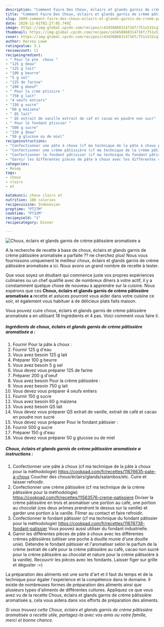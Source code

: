 ```yaml
---
description: "Comment Faire Des Choux, éclairs et glands garnis de crème pâtissière aromatisée a"
title: "Comment Faire Des Choux, éclairs et glands garnis de crème pâtissière aromatisée a"
slug: 2609-comment-faire-des-choux-eclairs-et-glands-garnis-de-creme-patissiere-aromatisee-a
date: 2020-11-01T02:27:05.749Z
image: https://img-global.cpcdn.com/recipes/c43458868314716f/751x532cq70/choux-eclairs-et-glands-garnis-de-creme-patissiere-aromatisee-a-photo-principale-de-la-recette.jpg
thumbnail: https://img-global.cpcdn.com/recipes/c43458868314716f/751x532cq70/choux-eclairs-et-glands-garnis-de-creme-patissiere-aromatisee-a-photo-principale-de-la-recette.jpg
cover: https://img-global.cpcdn.com/recipes/c43458868314716f/751x532cq70/choux-eclairs-et-glands-garnis-de-creme-patissiere-aromatisee-a-photo-principale-de-la-recette.jpg
author: Harvey Lowe
ratingvalue: 3.1
reviewcount: 11
recipeingredient:
- " Pour la pte  choux "
- "125 g deau"
- "125 g lait"
- "100 g beurre"
- "5 g sel"
- "125 de farine"
- "200 g doeuf"
- " Pour la crme ptissire "
- "750 g lait"
- "4 oeufs entiers"
- "150 g sucre"
- "60 g maizena"
- " QS lait"
- " QS extrait de vanille extrait de caf et cacao en poudre non sucr"
- " Pour le fondant ptissier "
- "500 g sucre"
- "150 g deau"
- "50 g glucose ou de miel"
recipeinstructions:
- "Confectionner une pâte à choux (cf ma technique de la pâte à choux pour la méthodologie) https://cookpad.com/fr/recettes/11676635-pate-a-choux Coucher des choux/éclairs/glands/salambos/etc. Cuire et laisser refroidir."
- "Confectionner une crème pâtissière (cf ma technique de la crème pâtissière pour la méthodologie) https://cookpad.com/fr/recettes/11563576-creme-patissiere Diviser la crème pâtissière en trois et aromatiser une portion au café, une portion au chocolat (ces deux arômes prendront le dessus sur la vanille) et garder une portion à la vanille. Filmer au contact et faire refroidir."
- "Confectionner le fondant pâtissier (cf ma technique du fondant pâtissier pour la méthodologie) https://cookpad.com/fr/recettes/11676738-fondant-patissier Vous pouvez aussi utiliser du fondant industrielle."
- "Garnir les différentes pièces de pâte à choux avec les différentes crèmes pâtissières (utiliser une poche à douille munie d&#39;une douille unie). Détendre le fondant pâtissier et l&#39;aromatiser selon le parfum de la crème (extrait de café pour la crème pâtissière au café, cacao non sucré pour la crème pâtissière au chocolat et nature pour la crème pâtissière à la vanille). Recouvrir les pièces avec les fondants. Laisser figer sur grille et déguster :=)"
categories:
- Resep
tags:
- choux
- clairs
- et

katakunci: choux clairs et 
nutrition: 108 calories
recipecuisine: Indonesian
preptime: "PT27M"
cooktime: "PT32M"
recipeyield: "1"
recipecategory: Dinner

---
```



![Choux, éclairs et glands garnis de crème pâtissière aromatisée a](https://img-global.cpcdn.com/recipes/c43458868314716f/751x532cq70/choux-eclairs-et-glands-garnis-de-creme-patissiere-aromatisee-a-photo-principale-de-la-recette.jpg)

A la recherche de recette à base de choux, éclairs et glands garnis de crème pâtissière aromatisée a parfaite ?? ne cherchez plus! Nous vous fournissons uniquement le meilleur choux, éclairs et glands garnis de crème pâtissière aromatisée a ici. Nous avons un grand nombre de recette à tester.

Que vous soyez un étudiant qui commence juste vos propres expériences culinaires ou un chef qualifié avec de nombreux dîners à votre actif, il y a constamment quelque chose de nouveau à apprendre sur la cuisine. Nous espérons que ces <strong> Choux, éclairs et glands garnis de crème pâtissière aromatisée a </strong> recette et astuces pourront vous aider dans votre cuisine ce soir, et également vous habituer à de délicieux plats faits maison.

<!--inarticleads1-->

Vous pouvez cuire choux, éclairs et glands garnis de crème pâtissière aromatisée a en utilisant 18 Ingrédients et 4 pas. Voici comment vous faire il.

##### Ingrédients de choux, éclairs et glands garnis de crème pâtissière aromatisée a :

1. Fournir  Pour la pâte à choux :
1. Fournir 125 g d&#39;eau
1. Vous avez besoin 125 g lait
1. Préparer 100 g beurre
1. Vous avez besoin 5 g sel
1. Vous devez vous préparer 125 de farine
1. Préparer 200 g d&#39;oeuf
1. Vous avez besoin  Pour la crème pâtissière :
1. Vous avez besoin 750 g lait
1. Vous devez vous préparer 4 oeufs entiers
1. Fournir 150 g sucre
1. Vous avez besoin 60 g maizena
1. Vous avez besoin  QS lait
1. Vous devez vous préparer  QS extrait de vanille, extrait de café et cacao en poudre non sucré
1. Vous devez vous préparer  Pour le fondant pâtissier :
1. Fournir 500 g sucre
1. Préparer 150 g d&#39;eau
1. Vous devez vous préparer 50 g glucose ou de miel




<!--inarticleads2-->

##### Choux, éclairs et glands garnis de crème pâtissière aromatisée a instructions :

1. Confectionner une pâte à choux (cf ma technique de la pâte à choux pour la méthodologie) https://cookpad.com/fr/recettes/11676635-pate-a-choux Coucher des choux/éclairs/glands/salambos/etc. Cuire et laisser refroidir.
1. Confectionner une crème pâtissière (cf ma technique de la crème pâtissière pour la méthodologie) https://cookpad.com/fr/recettes/11563576-creme-patissiere Diviser la crème pâtissière en trois et aromatiser une portion au café, une portion au chocolat (ces deux arômes prendront le dessus sur la vanille) et garder une portion à la vanille. Filmer au contact et faire refroidir.
1. Confectionner le fondant pâtissier (cf ma technique du fondant pâtissier pour la méthodologie) https://cookpad.com/fr/recettes/11676738-fondant-patissier Vous pouvez aussi utiliser du fondant industrielle.
1. Garnir les différentes pièces de pâte à choux avec les différentes crèmes pâtissières (utiliser une poche à douille munie d&#39;une douille unie). Détendre le fondant pâtissier et l&#39;aromatiser selon le parfum de la crème (extrait de café pour la crème pâtissière au café, cacao non sucré pour la crème pâtissière au chocolat et nature pour la crème pâtissière à la vanille). Recouvrir les pièces avec les fondants. Laisser figer sur grille et déguster :=)




<!--inarticleads1-->

<p>
La préparation des aliments est une sorte d'art et il faut du temps et de la technique pour égaler l'expérience et la compétence dans le domaine. Il existe de nombreuses formes de préparation des aliments ainsi que plusieurs types d'aliments de différentes cultures. Appliquez ce que vous avez vu de la recette Choux, éclairs et glands garnis de crème pâtissière aromatisée a, cela vous aidera dans vos efforts de préparation des aliments.
</p>

<p>
<i>Si vous trouvez cette Choux, éclairs et glands garnis de crème pâtissière aromatisée a recette utile, partagez-la avec vos amis ou votre famille, merci et bonne chance.</i>
</p>
